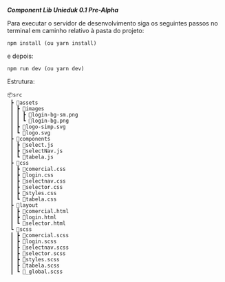 ***Component Lib Unieduk 0.1 Pre-Alpha***

Para executar o servidor de desenvolvimento siga os seguintes passos no terminal em caminho relativo à pasta do projeto:

```
npm install (ou yarn install)
```
e depois:
```
npm run dev (ou yarn dev)
```

Estrutura:
```
📦src
 ┣ 📂assets
 ┃ ┣ 📂images
 ┃ ┃ ┣ 📜login-bg-sm.png
 ┃ ┃ ┗ 📜login-bg.png
 ┃ ┣ 📜logo-simp.svg
 ┃ ┗ 📜logo.svg
 ┣ 📂components
 ┃ ┣ 📜select.js
 ┃ ┣ 📜selectNav.js
 ┃ ┗ 📜tabela.js
 ┣ 📂css
 ┃ ┣ 📜comercial.css
 ┃ ┣ 📜login.css
 ┃ ┣ 📜selectnav.css
 ┃ ┣ 📜selector.css
 ┃ ┣ 📜styles.css
 ┃ ┗ 📜tabela.css
 ┣ 📂layout
 ┃ ┣ 📜comercial.html
 ┃ ┣ 📜login.html
 ┃ ┗ 📜selector.html
 ┗ 📂scss
 ┃ ┣ 📜comercial.scss
 ┃ ┣ 📜login.scss
 ┃ ┣ 📜selectnav.scss
 ┃ ┣ 📜selector.scss
 ┃ ┣ 📜styles.scss
 ┃ ┣ 📜tabela.scss
 ┃ ┗ 📜_global.scss
 ```